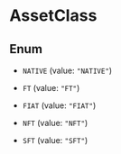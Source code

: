 

# AssetClass

## Enum


* `NATIVE` (value: `"NATIVE"`)

* `FT` (value: `"FT"`)

* `FIAT` (value: `"FIAT"`)

* `NFT` (value: `"NFT"`)

* `SFT` (value: `"SFT"`)



